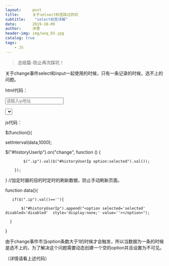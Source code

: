 ```yaml
---
layout:     post
title:      关于selsect标签踩过的坑
subtitle:    "select标签详解"
date:       2019-10-09
author:     沐雪
header-img: img/wxq_03.jpg
catalog: true
tags:
    - JS
---
```


> 总结篇-防止再次踩坑！

关于change事件select和input一起使用的时候，只有一条记录的时候，选不上的问题。

html代码：

 <input type="text" placeholder="请输入ip地址" class="ip"/>
 
 <select id="historyUserIp"></select>

js代码：

$(function(){

  setInterval(data,1000);
  
  $("#historyUserIp").on("change", function () {
  
            $(".ip").val($("#historyUserIp option:selected").val());
            
        });
}
//加定时器的目的时定时的刷新数据，防止手动刷新页面。

function data(){

       if($(".ip").val()==''){
       
           $("#historyUserIp").append("<option selected='selected' disabled='disabled'  style='display:none;' value=''></option>");
      
      }
   }

由于change事件市当option条数大于1的时候才会触发，所以当数据为一条的时候是选不上的，为了解决这个问题需要动态创建一个空的option并且设置为不可见。

（详情请看上述代码）
